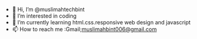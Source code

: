 - 👋 Hi, I’m @muslimahtechbint
- 👀 I’m interested in coding
- 🌱 I’m currently learning html.css.responsive web design and javascript
- 📫 How to reach me :Gmail;muslimahbint006@gmail.com

<!---
muslimahtechbint/muslimahtechbint is a ✨ special ✨ repository because its `README.md` (this file) appears on your GitHub profile.
You can click the Preview link to take a look at your changes.
--->

